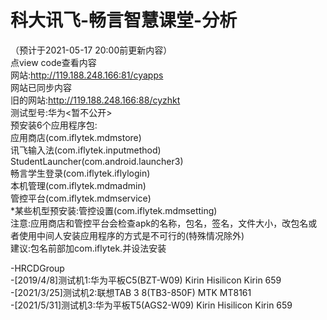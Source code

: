 # 科大讯飞-畅言智慧课堂-分析
（预计于2021-05-17 20:00前更新内容）<br>
点view code查看内容<br>
网站:http://119.188.248.166:81/cyapps<br>
网站已同步内容<br>
旧的网站:http://119.188.248.166:88/cyzhkt<br>
测试型号:华为<暂不公开><br>
预安装6个应用程序包:<br>
应用商店(com.iflytek.mdmstore)<br>
讯飞输入法(com.iflytek.inputmethod)<br>
StudentLauncher(com.android.launcher3)<br>
畅言学生登录(com.iflytek.iflylogin)<br>
本机管理(com.iflytek.mdmadmin)<br>
管控平台(com.iflytek.mdmservice)<br>
*某些机型预安装:管控设置(com.iflytek.mdmsetting)<br>
注意:应用商店和管控平台会检查apk的名称，包名，签名，文件大小，改包名或者使用中间人安装应用程序的方式是不可行的(特殊情况除外)<br>
建议:包名前部加com.iflytek.并设法安装

-HRCDGroup<br>
-[2019/4/8]测试机1:华为平板C5(BZT-W09) Kirin Hisilicon Kirin 659<br>
-[2021/3/25]测试机2:联想TAB 3 8(TB3-850F) MTK MT8161<br>
-[2021/5/31]测试机3:华为平板T5(AGS2-W09) Kirin Hisilicon Kirin 659<br>
